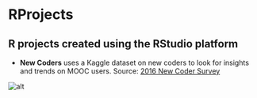 # RProjects

## R projects created using the RStudio platform

* **New Coders** uses a Kaggle dataset on new coders to look for insights and trends on MOOC users. Source: [2016 New Coder Survey](https://www.kaggle.com/freecodecamp/2016-new-coder-survey-)

![alt](http://datascience.uci.edu/wp-content/uploads/sites/2/2014/09/r-project-logo-150x150.jpg)
